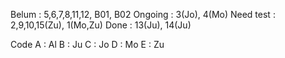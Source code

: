 Belum : 5,6,7,8,11,12, B01, B02
Ongoing : 3(Jo), 4(Mo)
Need test :  2,9,10,15(Zu), 1(Mo,Zu)
Done : 13(Ju), 14(Ju)

Code
A : Al
B : Ju
C : Jo
D : Mo
E : Zu
